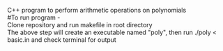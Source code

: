 C++ program to perform arithmetic operations on polynomials<br />
 #To run program -<br />
 Clone repository and run makefile in root directory<br />
 The above step will create an executable named "poly", then run ./poly < basic.in and check terminal for output
